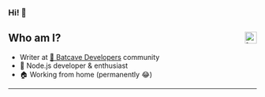 ### Hi! 👋

## Who am I?  [<img align="right" alt="henbalmant | LinkedIn" width="24px" src="https://cdn2.iconfinder.com/data/icons/social-media-2285/512/1_Linkedin_unofficial_colored_svg-512.png" />][linkedin]

- Writer at [🦇 Batcave Developers][batcave] community
- 🌱 Node.js developer & enthusiast
- 🏠 Working from home (permanently 😂)

---

[linkedin]: https://linkedin.com/in/henrique-balmant
[batcave]: https://batcave.dev.br/
